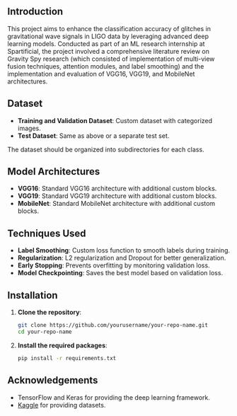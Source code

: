 ## Introduction

This project aims to enhance the classification accuracy of glitches in gravitational wave signals in LIGO data by leveraging advanced deep learning models. Conducted as part of an ML research internship at Spartificial, the project involved a comprehensive literature review on Gravity Spy research (which consisted of implementation of multi-view fusion techniques, attention modules, and label smoothing) and the implementation and evaluation of VGG16, VGG19, and MobileNet architectures.

## Dataset

- **Training and Validation Dataset**: Custom dataset with categorized images.
- **Test Dataset**: Same as above or a separate test set.

The dataset should be organized into subdirectories for each class.

## Model Architectures

- **VGG16**: Standard VGG16 architecture with additional custom blocks.
- **VGG19**: Standard VGG19 architecture with additional custom blocks.
- **MobileNet**: Standard MobileNet architecture with additional custom blocks.

## Techniques Used

- **Label Smoothing**: Custom loss function to smooth labels during training.
- **Regularization**: L2 regularization and Dropout for better generalization.
- **Early Stopping**: Prevents overfitting by monitoring validation loss.
- **Model Checkpointing**: Saves the best model based on validation loss.

## Installation

1. **Clone the repository**:
    ```sh
    git clone https://github.com/yourusername/your-repo-name.git
    cd your-repo-name
    ```

2. **Install the required packages**:
    ```sh
    pip install -r requirements.txt
    ```

## Acknowledgements

- TensorFlow and Keras for providing the deep learning framework.
- [Kaggle](https://www.kaggle.com/) for providing datasets.
